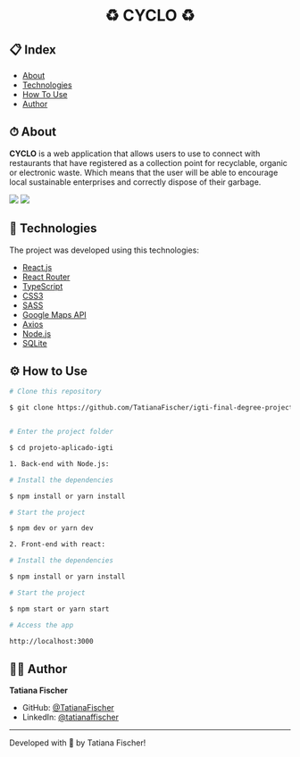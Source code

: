 <h1 align="center" style='backgorund: black'>
<!--     <img src="./waste-bin.png"> -->
♻️  CYCLO ♻️
</h1>


<!-- <h3 align="center"> 
	Status: finished :heavy_check_mark:
</h3> -->

<p align="center">


</p>

## 📋 Index

- [About](#-about)
- [Technologies](#-technologies)
- [How To Use](#-how-to-use)
- [Author](#-author)
<!-- - [License](#-license) -->

## ⏱ About

**CYCLO** is a web application that allows users to use to connect with restaurants that have registered as a collection point for recyclable, organic or electronic waste. Which means that the user will be able to encourage local sustainable enterprises and correctly dispose of their garbage.

 <img src="./gif.gif">
 <img src="./gif-back.gif">
 
## 🤖 Technologies

The project was developed using this technologies:

- [React.js](https://reactjs.org/)
- [React Router](https://reactrouter.com/)
- [TypeScript](https://www.typescriptlang.org/)
- [CSS3](https://developer.mozilla.org/pt-BR/docs/Web/CSS)
- [SASS](https://sass-lang.com/)
- [Google Maps API](https://mapsplatform.google.com/)
- [Axios](https://axios-http.com/docs/intro)
- [Node.js](https://nodejs.org/en/)
- [SQLite](https://sqlite.org/index.html)


## ⚙ How to Use

```bash
# Clone this repository

$ git clone https://github.com/TatianaFischer/igti-final-degree-project.git


# Enter the project folder

$ cd projeto-aplicado-igti

1. Back-end with Node.js:

# Install the dependencies

$ npm install or yarn install

# Start the project

$ npm dev or yarn dev

2. Front-end with react:

# Install the dependencies

$ npm install or yarn install

# Start the project

$ npm start or yarn start

# Access the app

http://localhost:3000

```
<!-- 
## 🔬 Running Tests

```bash
$ npm run test
``` -->

## 👨‍🚀 Author

**Tatiana Fischer**

- GitHub: [@TatianaFischer](https://github.com/TatianaFischer)
- LinkedIn: [@tatianaffischer](https://www.linkedin.com/in/tatianaffischer/)

<!-- ## 📝 License

This project is under the [MIT](./LICENSE) license. -->

---

Developed with 💜 by Tatiana Fischer!
